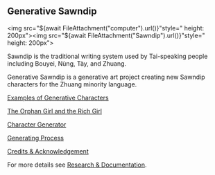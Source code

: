 ## Generative Sawndip

<img src="${await FileAttachment("computer").url()}"style=" height: 200px"><img src="${await FileAttachment("Sawndip").url()}"style=" height: 200px">

Sawndip is the traditional writing system used by Tai-speaking people including Bouyei, Nùng, Tày, and Zhuang. 

Generative Sawndip is a generative art project creating new Sawndip characters for the Zhuang minority language.

[Examples of Generative Characters]()

[The Orphan Girl and the Rich Girl]()

[Character Generator]()

[Generating Process]()

[Credits & Acknowledgement]()

For more details see [Research & Documentation](https://observablehq.com/@stevenzhou01/cultural-identity-and-new-media-project).
